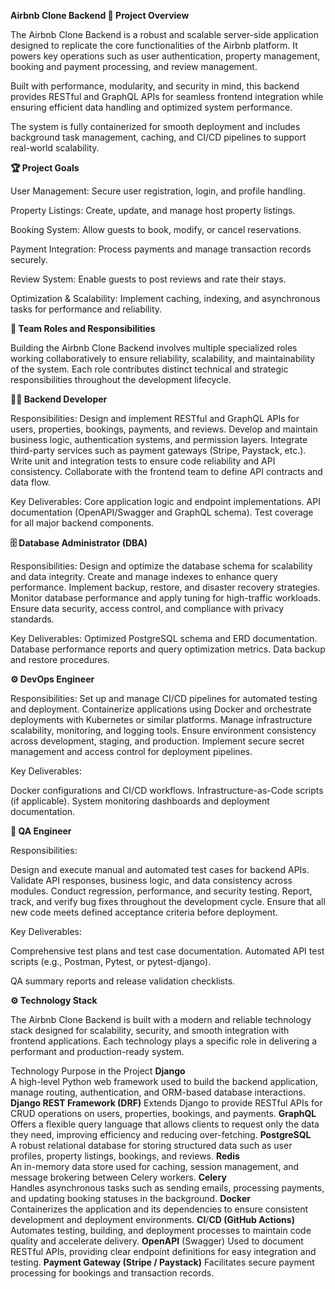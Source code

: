 **Airbnb Clone Backend
🚀 Project Overview**

The Airbnb Clone Backend is a robust and scalable server-side application designed to replicate the core functionalities of the Airbnb platform. It powers key operations such as user authentication, property management, booking and payment processing, and review management.

Built with performance, modularity, and security in mind, this backend provides RESTful and GraphQL APIs for seamless frontend integration while ensuring efficient data handling and optimized system performance.

The system is fully containerized for smooth deployment and includes background task management, caching, and CI/CD pipelines to support real-world scalability.

**🏆 Project Goals**

User Management: Secure user registration, login, and profile handling.

Property Listings: Create, update, and manage host property listings.

Booking System: Allow guests to book, modify, or cancel reservations.

Payment Integration: Process payments and manage transaction records securely.

Review System: Enable guests to post reviews and rate their stays.

Optimization & Scalability: Implement caching, indexing, and asynchronous tasks for performance and reliability.


**👥 Team Roles and Responsibilities**

Building the Airbnb Clone Backend involves multiple specialized roles working collaboratively to ensure reliability, scalability, and maintainability of the system. Each role contributes distinct technical and strategic responsibilities throughout the development lifecycle.

**👨‍💻 Backend Developer**

Responsibilities:
Design and implement RESTful and GraphQL APIs for users, properties, bookings, payments, and reviews.
Develop and maintain business logic, authentication systems, and permission layers.
Integrate third-party services such as payment gateways (Stripe, Paystack, etc.).
Write unit and integration tests to ensure code reliability and API consistency.
Collaborate with the frontend team to define API contracts and data flow.

Key Deliverables:
Core application logic and endpoint implementations.
API documentation (OpenAPI/Swagger and GraphQL schema).
Test coverage for all major backend components.

**🗄️ Database Administrator (DBA)**

Responsibilities:
Design and optimize the database schema for scalability and data integrity.
Create and manage indexes to enhance query performance.
Implement backup, restore, and disaster recovery strategies.
Monitor database performance and apply tuning for high-traffic workloads.
Ensure data security, access control, and compliance with privacy standards.

Key Deliverables:
Optimized PostgreSQL schema and ERD documentation.
Database performance reports and query optimization metrics.
Data backup and restore procedures.

**⚙️ DevOps Engineer**

Responsibilities:
Set up and manage CI/CD pipelines for automated testing and deployment.
Containerize applications using Docker and orchestrate deployments with Kubernetes or similar platforms.
Manage infrastructure scalability, monitoring, and logging tools.
Ensure environment consistency across development, staging, and production.
Implement secure secret management and access control for deployment pipelines.

Key Deliverables:

Docker configurations and CI/CD workflows.
Infrastructure-as-Code scripts (if applicable).
System monitoring dashboards and deployment documentation.

**🧪 QA Engineer**

Responsibilities:

Design and execute manual and automated test cases for backend APIs.
Validate API responses, business logic, and data consistency across modules.
Conduct regression, performance, and security testing.
Report, track, and verify bug fixes throughout the development cycle.
Ensure that all new code meets defined acceptance criteria before deployment.

Key Deliverables:

Comprehensive test plans and test case documentation.
Automated API test scripts (e.g., Postman, Pytest, or pytest-django).

QA summary reports and release validation checklists.


**⚙️ Technology Stack**

The Airbnb Clone Backend is built with a modern and reliable technology stack designed for scalability, security, and smooth integration with frontend applications. Each technology plays a specific role in delivering a performant and production-ready system.

Technology	Purpose in the Project
**Django**	
A high-level Python web framework used to build the backend application, manage routing, authentication, and ORM-based database interactions.
**Django REST Framework (DRF)**	
Extends Django to provide RESTful APIs for CRUD operations on users, properties, bookings, and payments.
**GraphQL**	
Offers a flexible query language that allows clients to request only the data they need, improving efficiency and reducing over-fetching.
**PostgreSQL**	
A robust relational database for storing structured data such as user profiles, property listings, bookings, and reviews.
**Redis**	
An in-memory data store used for caching, session management, and message brokering between Celery workers.
**Celery**	
Handles asynchronous tasks such as sending emails, processing payments, and updating booking statuses in the background.
**Docker**	
Containerizes the application and its dependencies to ensure consistent development and deployment environments.
**CI**/**CD (GitHub Actions)**
Automates testing, building, and deployment processes to maintain code quality and accelerate delivery.
**OpenAPI** (Swagger)	Used to document RESTful APIs, providing clear endpoint definitions for easy integration and testing.
**Payment Gateway (Stripe / Paystack)**	Facilitates secure payment processing for bookings and transaction records.
